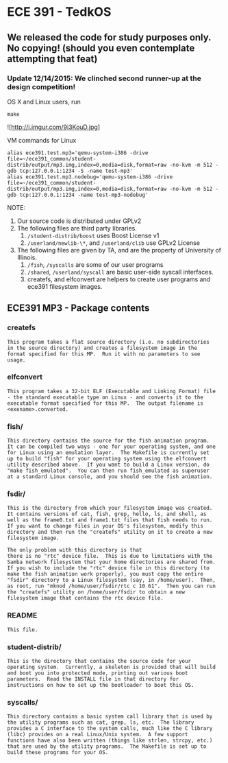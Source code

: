 # ECE 391 - TedkOS

## We released the code for study purposes only. No copying! (should you even contemplate attempting that feat)

### Update 12/14/2015: We clinched second runner-up at the design competition!

OS X and Linux users, run
```
make
```
![http://i.imgur.com/9i3KouD.jpg]

VM commands for Linux
```
alias ece391.test.mp3='qemu-system-i386 -drive file=~/ece391_common/student-distrib/output/mp3.img,index=0,media=disk,format=raw -no-kvm -m 512 -gdb tcp:127.0.0.1:1234 -S -name test-mp3'
alias ece391.test.mp3.nodebug='qemu-system-i386 -drive file=~/ece391_common/student-distrib/output/mp3.img,index=0,media=disk,format=raw -no-kvm -m 512 -gdb tcp:127.0.0.1:1234 -name test-mp3-nodebug'
```


NOTE:
 1. Our source code is distributed under GPLv2
 2. The following files are third party libraries.
    1. `/student-distrib/boost` uses Boost License v1
    2. `/userland/newlib-\*`, and `/userland/clib` use GPLv2 License
 3. The following files are given by TA, and are the property of University of Illinois.
    1. `/fish`, `/syscalls` are some of our user programs
    2. `/shared`, `/userland/syscall` are basic user-side syscall interfaces.
    3. createfs, and elfconvert are helpers to create user programs and ece391 filesystem images.


## ECE391 MP3 - Package contents

### createfs
    This program takes a flat source directory (i.e. no subdirectories
    in the source directory) and creates a filesystem image in the
    format specified for this MP.  Run it with no parameters to see
    usage.

### elfconvert
    This program takes a 32-bit ELF (Executable and Linking Format) file
    - the standard executable type on Linux - and converts it to the
    executable format specified for this MP.  The output filename is
    <exename>.converted.

### fish/
	This directory contains the source for the fish animation program.
	It can be compiled two ways - one for your operating system, and one
	for Linux using an emulation layer.  The Makefile is currently set
	up to build "fish" for your operating system using the elfconvert
	utility described above.  If you want to build a Linux version, do
	"make fish_emulated".  You can then run fish_emulated as superuser
	at a standard Linux console, and you should see the fish animation.

### fsdir/
	This is the directory from which your filesystem image was created.
	It contains versions of cat, fish, grep, hello, ls, and shell, as
	well as the frame0.txt and frame1.txt files that fish needs to run.
	If you want to change files in your OS's filesystem, modify this
	directory and then run the "createfs" utility on it to create a new
	filesystem image.

	The only problem with this directory is that
	there is no "rtc" device file.  This is due to limitations with the
	Samba network filesystem that your home directories are shared from.
	If you wish to include the "rtc" device file in this directory (to
	make the fish animation work properly), you must copy the entire
	"fsdir" directory to a Linux filesystem (say, in /home/user).  Then,
	as root, run "mknod /home/user/fsdir/rtc c 10 61".  Then you can run
	the "createfs" utility on /home/user/fsdir to obtain a new
	filesystem image that contains the rtc device file.

### README
    This file.

### student-distrib/
    This is the directory that contains the source code for your
    operating system.  Currently, a skeleton is provided that will build
    and boot you into protected mode, printing out various boot
    parameters.  Read the INSTALL file in that directory for
    instructions on how to set up the bootloader to boot this OS.

### syscalls/
    This directory contains a basic system call library that is used by
    the utility programs such as cat, grep, ls, etc.  The library
    provides a C interface to the system calls, much like the C library
    (libc) provides on a real Linux/Unix system.  A few support
    functions have also been written (things like strlen, strcpy, etc.)
    that are used by the utility programs.  The Makefile is set up to
	build these programs for your OS.
